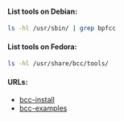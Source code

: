 #### List tools on Debian:
```bash
ls -hl /usr/sbin/ | grep bpfcc
```

#### List tools on Fedora:
```bash
ls -hl /usr/share/bcc/tools/
```

#### URLs:
- [bcc-install](https://github.com/iovisor/bcc/blob/master/INSTALL.md)
- [bcc-examples](https://github.com/iovisor/bcc/tree/master/examples)
